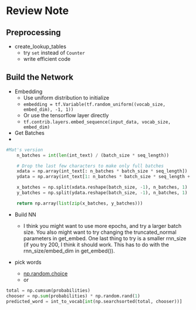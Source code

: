 
# Review Note

## Preprocessing

- create_lookup_tables
    - try `set` instead of `Counter`
    - write efficient code

## Build the Network

- Embedding
    - Use uniform distribution to initialize
    - `embedding = tf.Variable(tf.random_uniform((vocab_size, embed_dim), -1, 1))`
    - Or use the tensorflow layer directly
    - `tf.contrib.layers.embed_sequence(input_data, vocab_size, embed_dim)`
- Get Batches
- 
```python
#Mat's version
    n_batches = int(len(int_text) / (batch_size * seq_length))

    # Drop the last few characters to make only full batches
    xdata = np.array(int_text[: n_batches * batch_size * seq_length])
    ydata = np.array(int_text[1: n_batches * batch_size * seq_length + 1])

    x_batches = np.split(xdata.reshape(batch_size, -1), n_batches, 1)
    y_batches = np.split(ydata.reshape(batch_size, -1), n_batches, 1)

    return np.array(list(zip(x_batches, y_batches)))
```

- Build NN
    - I think you might want to use more epochs, and try a larger batch size. You also might want to try changing the truncated_normal parameters in get_embed. One last thing to try is a smaller rnn_size (if you try 200, I think it should work. This has to do with the rnn_size/embed_dim in get_embed()).

- pick words
     - [np.random.choice](https://docs.scipy.org/doc/numpy/reference/generated/numpy.random.choice.html)
     - or

```python
total = np.cumsum(probabilities)
chooser = np.sum(probabilities) * np.random.rand(1)
predicted_word = int_to_vocab[int(np.searchsorted(total, chooser))]
```